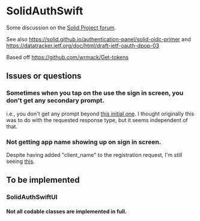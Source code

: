 # SolidAuthSwift

Some discussion on the [Solid Project forum](https://forum.solidproject.org/t/both-client-and-server-accessing-a-pod/4511/6).

See also https://solid.github.io/authentication-panel/solid-oidc-primer and https://datatracker.ietf.org/doc/html/draft-ietf-oauth-dpop-03

Based off https://github.com/wrmack/Get-tokens

## Issues or questions
### Sometimes when you tap on the use the sign in screen, you don't get any secondary prompt.
i.e., you don't get any prompt beyond [this initial one](./Docs/README/InitialPrompt.png).
I thought originally this was to do with the requested response type, but it seems independent of that.

### Not getting app name showing up on sign in screen.
Despite having added "client_name" to the registration request, I'm still seeing [this](./Docs/README/AuthorizeNull.png).

## To be implemented
### SolidAuthSwiftUI
#### Not all codable classes are implemented in full.


